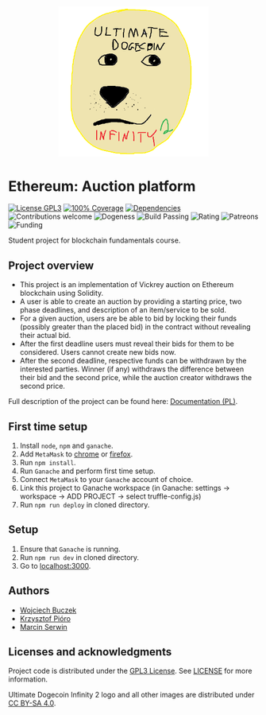 <p align="center"><img width=60% src="images/team-logo.png">

# Ethereum: Auction platform

[![License GPL3](https://img.shields.io/badge/license-GPL3-green)](LICENSE)
[![100% Coverage](https://img.shields.io/badge/coverage-100%25-brightgreen)](test/Auction.test.js)
[![Dependencies](https://img.shields.io/badge/dependencies-up%20to%20date-orange.svg)](test/Auction.test.js)
![Contributions welcome](https://img.shields.io/badge/contributions-welcome-green.svg)
![Dogeness](https://img.shields.io/badge/dogeness-%E2%88%9E-yellow)
![Build Passing](https://img.shields.io/badge/build-passing-green)
![Rating](https://img.shields.io/badge/rating-%E2%98%85%E2%98%85%E2%98%85%E2%98%85%E2%98%85-red)
![Patreons](https://img.shields.io/badge/patreons-2-blueviolet)
![Funding](https://img.shields.io/badge/funding-0%24-informational)

Student project for blockchain fundamentals course.

## Project overview

-   This project is an implementation of Vickrey auction on Ethereum blockchain using Solidity.
-   A user is able to create an auction by providing a starting price, two phase deadlines, and description of an item/service to be sold.
-   For a given auction, users are be able to bid by locking their funds (possibly greater than the placed bid) in the contract without revealing their actual bid.
-   After the first deadline users must reveal their bids for them to be considered. Users cannot create new bids now.
-   After the second deadline, respective funds can be withdrawn by the interested parties. Winner (if any) withdraws the difference between their bid and the second price, while the auction creator withdraws the second price.

Full description of the project can be found here: [Documentation (PL)](Dokumentacja.md).

## First time setup

1. Install `node`, `npm` and `ganache`.
1. Add `MetaMask` to [chrome](https://chrome.google.com/webstore/detail/metamask/nkbihfbeogaeaoehlefnkodbefgpgknn) or [firefox](https://addons.mozilla.org/en-US/firefox/addon/ether-metamask/).
1. Run `npm install`.
1. Run `Ganache` and perform first time setup.
1. Connect `MetaMask` to your `Ganache` account of choice.
1. Link this project to Ganache workspace (in Ganache: settings -> workspace -> ADD PROJECT -> select truffle-config.js)
1. Run `npm run deploy` in cloned directory.

## Setup

1. Ensure that `Ganache` is running.
1. Run `npm run dev` in cloned directory.
1. Go to [localhost:3000](http://localhost:3000/).

## Authors

-   [Wojciech Buczek](https://github.com/Wowol)
-   [Krzysztof Pióro](https://github.com/krzysztofpioro)
-   [Marcin Serwin](https://github.com/marcin-serwin)

## Licenses and acknowledgments

Project code is distributed under the [GPL3 License](https://www.gnu.org/licenses/gpl-3.0.html). See [LICENSE](LICENSE) for more information.

Ultimate Dogecoin Infinity 2 logo and all other images are distributed under [CC BY-SA 4.0](https://creativecommons.org/licenses/by-sa/4.0/).
